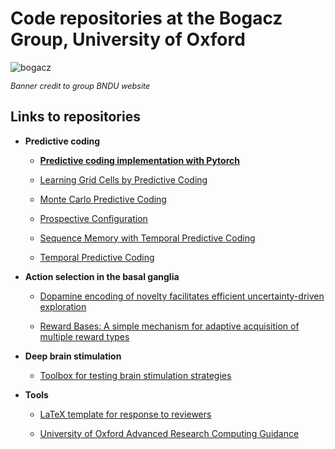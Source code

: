 # Code repositories at the Bogacz Group, University of Oxford

![bogacz](https://www.mrcbndu.ox.ac.uk/sites/default/files/Rafal-group-index-banner_0.jpg)

*<span style="font-size:0.9em;">Banner credit to group BNDU website</span>*

## Links to repositories 

- **Predictive coding**
    - [**Predictive coding implementation with Pytorch**](https://github.com/Bogacz-Group/PredictiveCoding)
  
    - [Learning Grid Cells by Predictive Coding](https://github.com/C16Mftang/place-cell-pred-coding)

    - [Monte Carlo Predictive Coding](https://github.com/gaspardol/MonteCarloPredictiveCoding)

    - [Prospective Configuration](https://github.com/YuhangSong/Prospective-Configuration)

    - [Sequence Memory with Temporal Predictive Coding](https://github.com/C16Mftang/sequential-memory)

    - [Temporal Predictive Coding](https://github.com/C16Mftang/temporal-predictive-coding)

- **Action selection in the basal ganglia**

    - [Dopamine encoding of novelty facilitates efficient uncertainty-driven exploration](https://github.com/wang-yu-hao/BasalGangliaExploration)
 
    - [Reward Bases: A simple mechanism for adaptive acquisition of multiple reward types](https://github.com/YuhangSong/reward-bases)

- **Deep brain stimulation**

    - [Toolbox for testing brain stimulation strategies](https://github.com/gihan-weerasinghe/neurolab)

- **Tools**

    - [LaTeX template for response to reviewers](https://www.overleaf.com/read/zwypmjcffmgj#579136)
      
    - [University of Oxford Advanced Research Computing Guidance](https://github.com/C16Mftang/ARC-manual/blob/master/ARC_notes.md)
